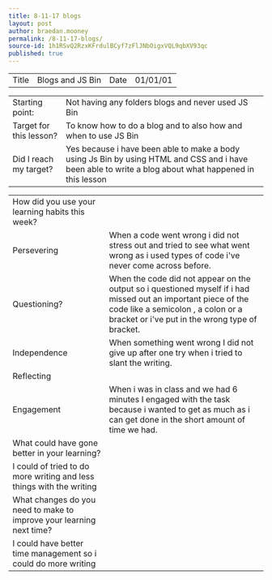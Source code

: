 ```yaml
---
title: 8-11-17 blogs
layout: post
author: braedan.mooney
permalink: /8-11-17-blogs/
source-id: 1h1RSvQ2RzxKFrdulBCyf7zFlJNbOigxVQL9qbXV93qc
published: true
---
```

<table>
  <tr>
    <td>Title</td>
    <td>
Blogs and JS Bin</td>
    <td>Date</td>
    <td>01/01/01</td>
  </tr>
</table>


<table>
  <tr>
    <td>Starting point:</td>
    <td>Not having any folders blogs and never used JS Bin</td>
  </tr>
  <tr>
    <td>Target for this lesson?</td>
    <td>To know how to do a blog and to also how and when to use JS Bin</td>
  </tr>
  <tr>
    <td>Did I reach my target? </td>
    <td>Yes because i have been able to make a body using Js Bin by using HTML and CSS and i have been able to write a blog about what happened in this lesson</td>
  </tr>
</table>


<table>
  <tr>
    <td>How did you use your learning habits this week?</td>
    <td></td>
  </tr>
  <tr>
    <td>Persevering</td>
    <td>When a code went wrong i did not stress out and tried to see what went wrong as i used types of code i've never come across before.</td>
  </tr>
  <tr>
    <td>Questioning?</td>
    <td>When the code did not appear on the output so i questioned myself if i had missed out an important piece of the code like a semicolon , a colon or a bracket or i've put in the wrong type of bracket.</td>
  </tr>
  <tr>
    <td>Independence</td>
    <td>When something went wrong I did not give up after one try when i tried to slant the writing.</td>
  </tr>
  <tr>
    <td>Reflecting</td>
    <td></td>
  </tr>
  <tr>
    <td> Engagement</td>
    <td>When i was in class and we had 6 minutes I engaged with the task because i wanted to get as much as i can get done in the short amount of time we had.</td>
  </tr>
  <tr>
    <td>What could have gone better in your learning?</td>
    <td></td>
  </tr>
  <tr>
    <td>I could of tried to do more writing and less things with the writing</td>
    <td></td>
  </tr>
  <tr>
    <td>What changes do you need to make to improve your learning next time?</td>
    <td></td>
  </tr>
  <tr>
    <td>I could have better time management so i could do more writing </td>
    <td></td>
  </tr>
</table>


